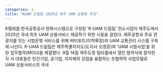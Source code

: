 ```yaml
---
categories: a
title: "KUAM 드림팀 2025년 제주 UAM 상용화 추진"
---
```

K텔레콤·한국공항공사·한화시스템으로 구성된 ‘K-UAM 드림팀’ 컨소시엄이 제주도에서 2025년 국내 최초 UAM 상용서비스 제공하기 위한 시동을 걸었다. 제주공항과 주요 관광지를 잇는 시범운행 서비스를 위해 버티포트(이착륙장)와 UAM 교통관리 시스템 구축에 나선다. K-UAM 드림팀은 제주특별자치도(도지사 오영훈)와 ‘UAM 시범사업’을 위한 업무협약(MOU)을 체결했다. 9월 14일 제주도청 탐라홀에서 열린 협약식에 참석한 각 사 대표들은 민간기업, 공기업, 지자체의 강점을 융합하는 초협력적 사업모델로 UAM 상용서비스의 국내